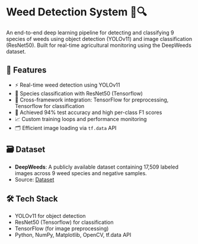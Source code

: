 # Weed Detection System 🌿🔍

An end-to-end deep learning pipeline for detecting and classifying 9 species of weeds using object detection (YOLOv11) and image classification (ResNet50). Built for real-time agricultural monitoring using the DeepWeeds dataset.

## 🚀 Features

- ⚡ Real-time weed detection using YOLOv11
- 🧠 Species classification with ResNet50 (Tensorflow)
- 🔁 Cross-framework integration: TensorFlow for preprocessing, Tensorflow for classification
- 🎯 Achieved 94% test accuracy and high per-class F1 scores
- 📈 Custom training loops and performance monitoring
- 🗂 Efficient image loading via `tf.data` API

## 🗃 Dataset

- **DeepWeeds**: A publicly available dataset containing 17,509 labeled images across 9 weed species and negative samples.
- Source: [Dataset](https://www.kaggle.com/datasets/enoshreddy/deepweeds)

## 🛠️ Tech Stack

- YOLOv11 for object detection
- ResNet50 (Tensorflow) for classification
- TensorFlow (for image preprocessing)
- Python, NumPy, Matplotlib, OpenCV, tf.data API
